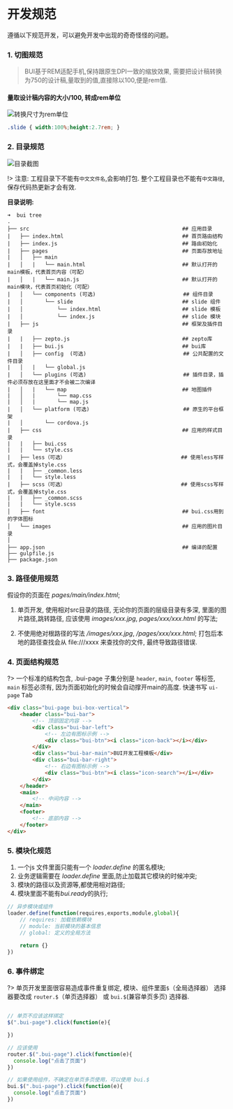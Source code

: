 # 开发规范

遵循以下规范开发，可以避免开发中出现的奇奇怪怪的问题。

### 1. 切图规范

> BUI基于REM适配手机,保持跟原生DPI一致的缩放效果, 需要把设计稿转换为750的设计稿,量取到的值,直接除以100,便是rem值.

#### 量取设计稿内容的大小/100, 转成rem单位
![转换尺寸为rem单位](../static/images/getSlideHeight.png)

```css
.slide { width:100%;height:2.7rem; } 
```


### 2. 目录规范
![目录截图](../static/images/router/catalog.png)

!> 注意: 工程目录下不能有`中文文件名`,会影响打包. 整个工程目录也不能有`中文路径`, 保存代码热更新才会有效. 

**目录说明:**

```
➜  bui tree
.
├── src                                                 ## 应用目录
|   ├── index.html                                      ## 首页路由结构
|   ├── index.js                                        ## 路由初始化
|   ├── pages                                           ## 页面存放地址
|   │   ├── main                                        
|   │   |   └── main.html                               ## 默认打开的main模板，代表首页内容（可配）
|   │   |   └── main.js                                 ## 默认打开的main模块，代表首页初始化（可配）
|   │   └── components (可选)                            ## 组件目录
|   │       └── slide                                   ## slide 组件
|   │           └── index.html                          ## slide 模板
|   │           └── index.js                            ## slide 模块
|   ├── js                                              ## 框架及插件目录
|   |   ├── zepto.js                                    ## zepto库
|   |   ├── bui.js                                      ## bui库
|   │   ├── config  (可选)                               ## 公共配置的文件目录
|   │   |   └── global.js
|   │   └── plugins (可选)                               ## 插件目录，插件必须存放在这里面才不会被二次编译
|   │   |   └── map                                     ## 地图插件
|   │   |       └── map.css
|   │   |       └── map.js
|   │   └── platform (可选)                              ## 原生的平台框架
|   │       └── cordova.js
|   ├── css                                             ## 应用的样式目录
|   |   ├── bui.css
|   |   └── style.css
|   ├── less（可选）                                     ## 使用less写样式，会覆盖掉style.css
|   |   ├── _common.less
|   |   └── style.less
|   ├── scss（可选）                                     ## 使用scss写样式，会覆盖掉style.css
|   |   ├── _common.scss
|   |   └── style.scss
│   ├── font                                            ## bui.css用到的字体图标
│   └── images                                          ## 应用的图片目录
│
├── app.json                                            ## 编译的配置
├── gulpfile.js                                         
├── package.json
```

### 3. 路径使用规范

假设你的页面在 *pages/main/index.html*;

1. 单页开发, 使用相对src目录的路径, 无论你的页面的层级目录有多深, 里面的图片路径,跳转路径, 应该使用 *images/xxx.jpg*, *pages/xxx/xxx.html* 的写法;

2. 不使用绝对根路径的写法 */images/xxx.jpg*, */pages/xxx/xxx.html*; 打包后本地的路径查找会从 file:///xxxx 来查找你的文件, 最终导致路径错误.

### 4. 页面结构规范
?> 一个标准的结构包含, .bui-page 子集分别是 `header`, `main`, `footer` 等标签, `main` 标签必须有, 因为页面初始化的时候会自动撑开main的高度. 快速书写 `ui-page` <kbd>Tab</kbd>

```html
<div class="bui-page bui-box-vertical">
    <header class="bui-bar">
        <!-- 顶部固定内容 -->
        <div class="bui-bar-left">
            <!-- 左边有图标示例 -->
            <div class="bui-btn"><i class="icon-back"></i></div>
        </div>
        <div class="bui-bar-main">BUI开发工程模板</div>
        <div class="bui-bar-right">
            <!-- 右边有图标示例 -->
            <div class="bui-btn"><i class="icon-search"></i></div>
        </div>
    </header>
    <main>
        <!-- 中间内容 -->
    </main>
    <footer>
        <!-- 底部内容 -->
    </footer>
</div>
```

### 5. 模块化规范

1. 一个js 文件里面只能有一个 *loader.define* 的匿名模块;
2. 业务逻辑需要在 *loader.define* 里面,防止加载其它模块的时候冲突;
3. 模块的路径以及资源等,都使用相对路径;
4. 模块里面不能有*bui.ready*的执行;

```js
// 异步模块或组件
loader.define(function(requires,exports,module,global){
    // requires: 加载依赖模块
    // module: 当前模块的基本信息
    // global: 定义的全局方法 
    
    return {}
})
```

### 6. 事件绑定

?> 单页开发里面很容易造成事件重复绑定, 模块、组件里面`$`（全局选择器） 选择器要改成 `router.$`（单页选择器） 或 `bui.$`(兼容单页多页) 选择器.

```js

// 单页不应该这样绑定
$(".bui-page").click(function(e){

})

// 应该使用
router.$(".bui-page").click(function(e){
  console.log("点击了页面")
})

// 如果使用组件，不确定在单页多页使用，可以使用 bui.$
bui.$(".bui-page").click(function(e){
  console.log("点击了页面")
})

```
